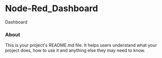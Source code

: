 Node-Red_Dashboard
==================

Dashboard 

### About

This is your project's README.md file. It helps users understand what your
project does, how to use it and anything else they may need to know.